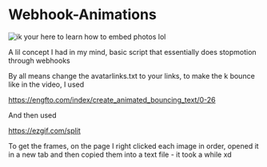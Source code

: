 # Webhook-Animations
![ik your here to learn how to embed photos lol](https://i.imgur.com/CaQNJvY.gif)

A lil concept I had in my mind, basic script that essentially does stopmotion through webhooks

By all means change the avatarlinks.txt to your links, to make the k bounce like in the video, I used

https://engfto.com/index/create_animated_bouncing_text/0-26

And then used 

https://ezgif.com/split

To get the frames, on the page I right clicked each image in order, opened it in a new tab and then copied them into a text file - it took a while xd


